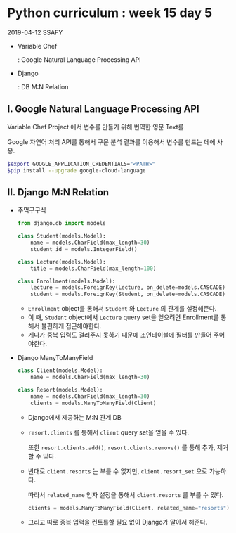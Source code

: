 # Python curriculum : week 15 day 5

2019-04-12 SSAFY

* Variable Chef

  : Google Natural Language Processing API

* Django

  : DB M:N Relation

## I. Google Natural Language Processing API

Variable Chef Project 에서 변수를 만들기 위해 번역한 영문 Text를

Google 자연어 처리 API를 통해서 구문 분석 결과를 이용해서 변수를 만드는 데에 사용.

```bash
$export GOOGLE_APPLICATION_CREDENTIALS="<PATH>"
$pip install --upgrade google-cloud-language
```



## II. Django M:N Relation

* 주먹구구식

    ```python
    from django.db import models
    
    class Student(models.Model):
        name = models.CharField(max_length=30)
        student_id = models.IntegerField()
    
    class Lecture(models.Model):
        title = models.CharField(max_length=100)
    
    class Enrollment(models.Model):
        lecture = models.ForeignKey(Lecture, on_delete=models.CASCADE)
        student = models.ForeignKey(Student, on_delete=models.CASCADE)
    ```

    * `Enrollment` object를 통해서 `Student` 와 `Lecture` 의 관계를 설정해준다.
    * 이 때, `Student` object에서 `Lecture` query set을 얻으려면 Enrollment를 통해서 불편하게 접근해야한다.
    * 게다가 중복 입력도 걸러주지 못하기 때문에 조인테이블에 필터를 만들어 주어야한다.

    

* Django ManyToManyField

    ```python
    class Client(models.Model):
        name = models.CharField(max_length=30)
    
    class Resort(models.Model):
        name = models.CharField(max_length=30)
        clients = models.ManyToManyField(Client)
    ```

    * Django에서 제공하는 M:N 관계 DB

    * `resort.clients` 를 통해서 `client` query set을 얻을 수 있다.

      또한 `resort.clients.add()`, `resort.clients.remove()` 를 통해 추가, 제거 할 수 있다.

    * 반대로 `client.resorts` 는 부를 수 없지만, `client.resort_set` 으로 가능하다.

      따라서 `related_name` 인자 설정을 통해서 `client.resorts` 를 부를 수 있다.

      ```python
      clients = models.ManyToManyField(Client, related_name="resorts")
      ```

    * 그리고 따로 중복 입력을 컨트롤할 필요 없이 Django가 알아서 해준다.

